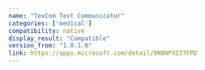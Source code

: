 ```yaml
---
name: "TexCom Text Communicator"
categories: ['medical']
compatibility: native
display_result: "Compatible"
version_from: "1.0.1.0"
link: https://apps.microsoft.com/detail/9N8NPXZJ7FPD
---
```

